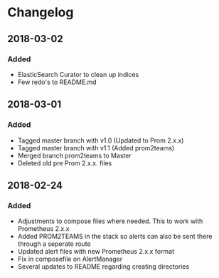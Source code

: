 # Changelog

## 2018-03-02
### Added
 - ElasticSearch Curator to clean up indices
 - Few redo's to README.md

## 2018-03-01
### Added
 - Tagged master branch with v1.0 (Updated to Prom 2.x.x)
 - Tagged master branch with v1.1 (Added prom2teams)
 - Merged branch prom2teams to Master
 - Deleted old pre Prom 2.x.x. files
 
## 2018-02-24
### Added
- Adjustments to compose files where needed. This to work with Prometheus 2.x.x
- Added PROM2TEAMS in the stack so alerts can also be sent there through a seperate route
- Updated alert files with new Prometheus 2.x.x format
- Fix in composefile on AlertManager
- Several updates to README regarding creating directories
